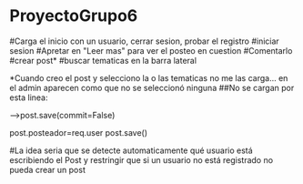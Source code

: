 # ProyectoGrupo6
#Carga el inicio con un usuario, cerrar sesion, probar el registro
#iniciar sesion
#Apretar en "Leer mas" para ver el posteo en cuestion
#Comentarlo
#crear post*
#buscar tematicas en la barra lateral



*Cuando creo el post y selecciono la o las tematicas no me las carga... en el admin aparecen como que no se seleccionó ninguna
##No se cargan por esta linea:

-->post.save(commit=False)

post.posteador=req.user
post.save()

#La idea seria que se detecte automaticamente qué usuario está escribiendo el Post y restringir que si un usuario no está registrado no pueda crear un post
